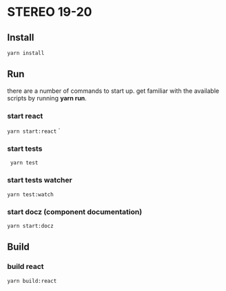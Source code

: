 # STEREO 19-20

## Install

```yarn install```

## Run

there are a number of commands to start up. get familiar with the available scripts by running **yarn run**. 

### start react

```yarn start:react```
`

### start tests

``` yarn test```

### start tests watcher

```yarn test:watch```

### start docz (component documentation)

```yarn start:docz```


## Build

### build react

```yarn build:react```
